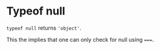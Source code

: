# Typeof null

`typeof null` returns `'object'`.

This the implies that one can only check for null using `===`.
